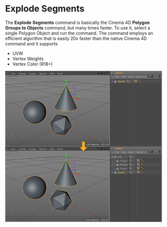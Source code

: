 # Explode Segments

The **Explode Segments** command is basically the Cinema 4D **Polygon Groups
to Objects** command, but many times faster. To use it, select a single Polygon
Object and run the command. The command employs an efficient algorithm that is
easily 20x faster than the native Cinema 4D command and it supports

- UVW
- Vertex Weights
- Vertex Color (R18+)

![Example](explode-segments.jpg)
